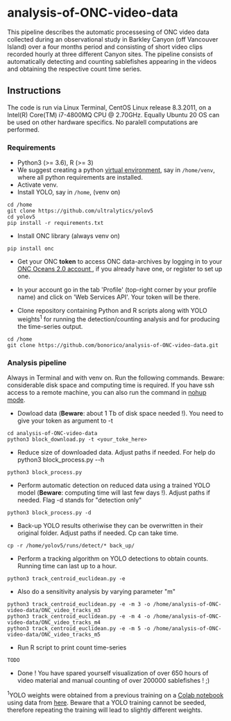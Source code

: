 # analysis-of-ONC-video-data
This pipeline describes the automatic processesing of ONC video data collected during an observational study in Barkley Canyon (off Vancouver Island) over a four months period and consisting of short video clips recorded hourly at three different Canyon sites. The pipeline consists of automatically detecting and counting sablefishes appearing in the videos and obtaining the respective count time series.  

## Instructions
The code is run via Linux Terminal, CentOS Linux release 8.3.2011, on a Intel(R) Core(TM) i7-4800MQ CPU @ 2.70GHz. Equally Ubuntu 20 OS can be used on other hardware specifics. No paralell computations are performed. 
 

### Requirements
- Python3 (>= 3.6), R (>= 3)
- We suggest creating a python [virtual environment](https://packaging.python.org/guides/installing-using-pip-and-virtual-environments/), say in `/home/venv`, where all python requirements are installed.  
- Activate venv.
- Install YOLO, say in `/home`, (venv on)

```
cd /home
git clone https://github.com/ultralytics/yolov5
cd yolov5
pip install -r requirements.txt
```
- Install ONC library (always venv on)

```
pip install onc
```

- Get your ONC **token** to access ONC data-archives by logging in to your [ONC Oceans 2.0 account ](https://data.oceannetworks.ca/), if you already have one, or register to set up one.
- In your account go in the tab 'Profile' (top-right corner by your profile name) and click on 'Web Services API'. Your token will be there.

- Clone repository containing Python and R scripts along with YOLO weights<sup>1</sup> for running the detection/counting analysis and for producing the time-series output.
```
cd /home
git clone https://github.com/bonorico/analysis-of-ONC-video-data.git
```

### Analysis pipeline

Always in Terminal and with venv on. Run the following commands. Beware: considerable disk space and computing time is required. If you have ssh access to a remote machine, you can also run the command in [nohup mode](https://en.wikipedia.org/wiki/Nohup).  

- Dowload data (**Beware**: about 1 Tb of disk space needed !). You need to give your token as argument to -t

```
cd analysis-of-ONC-video-data
python3 block_download.py -t <your_toke_here>
```

- Reduce size of downloaded data. Adjust paths if needed. For help do python3 block_process.py  --h

```
python3 block_process.py 
```
- Perform automatic detection on reduced data using a trained YOLO model (**Beware**: computing time will last few days !). Adjust paths if needed. Flag -d stands for "detection only"

```
python3 block_process.py -d 
```

- Back-up YOLO results otheriwise they can be overwritten in their original folder. Adjust paths if needed. Cp can take time.

```
cp -r /home/yolov5/runs/detect/* back_up/
```

- Perform a tracking algorithm on YOLO detections to obtain counts. Running time can last up to a hour.

```
python3 track_centroid_euclidean.py -e
```
- Also do a sensitivity analysis by varying parameter "m"

```
python3 track_centroid_euclidean.py -e -m 3 -o /home/analysis-of-ONC-video-data/ONC_video_tracks_m3
python3 track_centroid_euclidean.py -e -m 4 -o /home/analysis-of-ONC-video-data/ONC_video_tracks_m4
python3 track_centroid_euclidean.py -e -m 5 -o /home/analysis-of-ONC-video-data/ONC_video_tracks_m5
```

- Run R script to print count time-series

```
TODO

```
- Done ! You have spared yourself visualization of over 650 hours of video material and manual counting of over 200000 sablefishes ! ;)

<sup>1</sup>YOLO weights were obtained from a previous training on a [Colab notebook](https://colab.research.google.com/drive/1vRow0T33ij4U7YoS8yykvmGwV_WtYWq8#scrollTo=944LVEHATyQX&uniqifier=8) using data from [here](TODO). Beware that a YOLO training cannot be seeded, therefore repeating the training will lead to slightly different weights.
